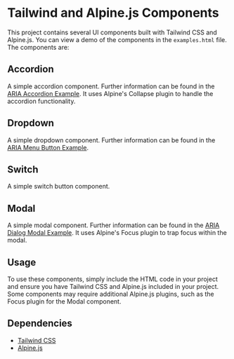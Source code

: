# Tailwind and Alpine.js Components

This project contains several UI components built with Tailwind CSS and Alpine.js. 
You can view a demo of the components in the `examples.html` file.
The components are:

## Accordion

A simple accordion component. Further information can be found in
the [ARIA Accordion Example](https://www.w3.org/WAI/ARIA/apg/patterns/accordion/examples/accordion/). It uses Alpine's
Collapse plugin to handle the accordion functionality.

## Dropdown

A simple dropdown component. Further information can be found in
the [ARIA Menu Button Example](https://www.w3.org/WAI/ARIA/apg/patterns/menu-button/).

## Switch

A simple switch button component.

## Modal

A simple modal component. Further information can be found in
the [ARIA Dialog Modal Example](https://www.w3.org/WAI/ARIA/apg/patterns/dialog-modal/examples/dialog/). It uses
Alpine's Focus plugin to trap focus within the modal.

## Usage

To use these components, simply include the HTML code in your project and ensure you have Tailwind CSS and Alpine.js
included in your project. Some components may require additional Alpine.js plugins, such as the Focus plugin for the
Modal component.

## Dependencies

- [Tailwind CSS](https://tailwindcss.com/)
- [Alpine.js](https://alpinejs.dev/)